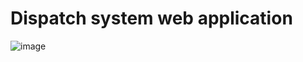 # Dispatch system web application
![image](https://user-images.githubusercontent.com/55855945/111006642-291d9800-835b-11eb-8262-0f7475fef868.png)
